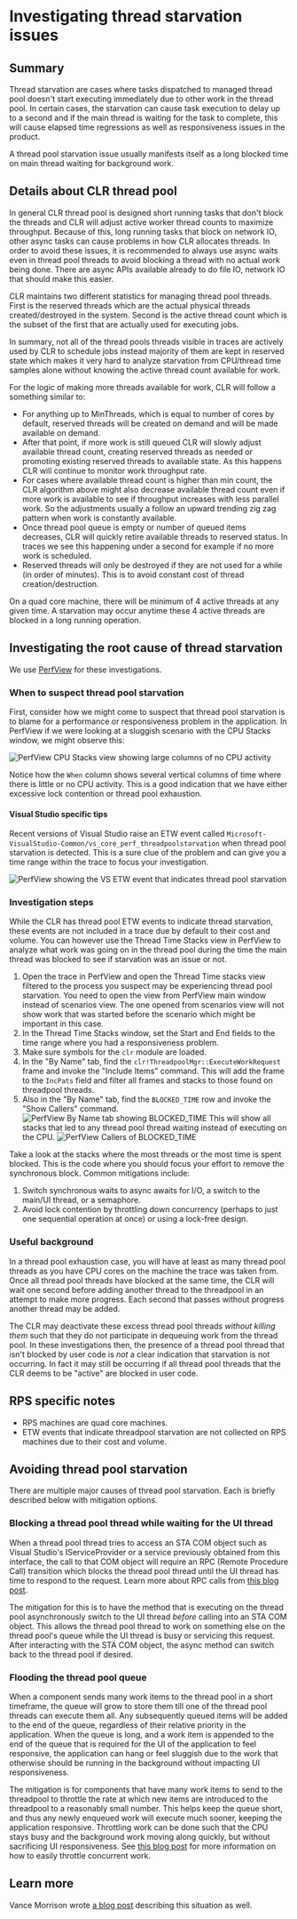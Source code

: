 # Investigating thread starvation issues

## Summary

Thread starvation are cases where tasks dispatched to managed thread pool doesn't start executing immediately due to other work in the thread pool. In certain cases, the starvation can cause task execution to delay up to a second and if the main thread is waiting for the task to complete, this will cause elapsed time regressions as well as responsiveness issues in the product.

A thread pool starvation issue usually manifests itself as a long blocked time on main thread waiting for background work.

## Details about CLR thread pool

In general CLR thread pool is designed short running tasks that don't block the threads and CLR will adjust active worker thread counts to maximize throughput. Because of this, long running tasks that block on network IO, other async tasks can cause problems in how CLR allocates threads. In order to avoid these issues, it is recommended to always use async waits even in thread pool threads to avoid blocking a thread with no actual work being done. There are async APIs available already to do file IO, network IO that should make this easier.

CLR maintains two different statistics for managing thread pool threads. First is the reserved threads which are the actual physical threads created/destroyed in the system. Second is the active thread count which is the subset of the first that are actually used for executing jobs.

In summary, not all of the thread pools threads visible in traces are actively used by CLR to schedule jobs instead majority of them are kept in reserved state which makes it very hard to analyze starvation from CPU/thread time samples alone without knowing the active thread count available for work.

For the logic of making more threads available for work, CLR will follow a something similar to:
* For anything up to MinThreads, which is equal to number of cores by default, reserved threads will be created on demand and will be made available on demand.
* After that point, if more work is still queued CLR will slowly adjust available thread count, creating reserved threads as needed or promoting existing reserved threads to available state. As this happens CLR will continue to monitor work throughput rate.
* For cases where available thread count is higher than min count, the CLR algorithm above might also decrease available thread count even if more work is available to see if throughput increases with less parallel work. So the adjustments usually a follow an upward trending zig zag pattern when work is constantly available.
* Once thread pool queue is empty or number of queued items decreases, CLR will quickly retire available threads to reserved status. In traces we see this happening under a second for example if no more work is scheduled.
* Reserved threads will only be destroyed if they are not used for a while (in order of minutes). This is to avoid constant cost of thread creation/destruction.

On a quad core machine, there will be minimum of 4 active threads at any given time. A starvation may occur anytime these 4 active threads are blocked in a long running operation.

## Investigating the root cause of thread starvation

We use [PerfView](https://aka.ms/perfview) for these investigations.

### When to suspect thread pool starvation

First, consider how we might come to suspect that thread pool starvation is to blame for a performance or responsiveness problem in the application. In PerfView if we were looking at a sluggish scenario with the CPU Stacks window, we might observe this:

![PerfView CPU Stacks view showing large columns of no CPU activity](images/cpu_stacks_showing_threadpool_starvation.png)

Notice how the `When` column shows several vertical columns of time where there is little or no CPU activity. This is a good indication that we have either excessive lock contention or thread pool exhaustion.

#### Visual Studio specific tips

Recent versions of Visual Studio raise an ETW event called `Microsoft-VisualStudio-Common/vs_core_perf_threadpoolstarvation` when thread pool starvation is detected. This is a sure clue of the problem and can give you a time range within the trace to focus your investigation.

![PerfView showing the VS ETW event that indicates thread pool starvation](images/vs_threadpoolstarvation_event.jpg)

### Investigation steps

While the CLR has thread pool ETW events to indicate thread starvation, these events are not included in a trace due by default to their cost and volume. You can however use the Thread Time Stacks view in PerfView to analyze what work was going on in the thread pool during the time the main thread was blocked to see if starvation was an issue or not.

1. Open the trace in PerfView and open the Thread Time stacks view filtered to the process you suspect may be experiencing thread pool starvation. You need to open the view from PerfView main window instead of scenarios view. The one opened from scenarios view will not show work that was started before the scenario which might be important in this case.
1. In the Thread Time Stacks window, set the Start and End fields to the time range where you had a responsiveness problem.
1. Make sure symbols for the `clr` module are loaded.
1. In the "By Name" tab, find the `clr!ThreadpoolMgr::ExecuteWorkRequest` frame and invoke the "Include Items" command. This will add the frame to the `IncPats` field and filter all frames and stacks to those found on threadpool threads.
1. Also in the "By Name" tab, find the `BLOCKED_TIME` row and invoke the "Show Callers" command. ![PerfView By Name tab showing BLOCKED_TIME](images/blocked_time.png) This will show all stacks that led to any thread pool thread waiting instead of executing on the CPU. ![PerfView Callers of BLOCKED_TIME](images/blocked_time_callers.png)

Take a look at the stacks where the most threads or the most time is spent blocked. This is the code where you should focus your effort to remove the synchronous block. Common mitigations include:

1. Switch synchronous waits to async awaits for I/O, a switch to the main/UI thread, or a semaphore.
1. Avoid lock contention by throttling down concurrency (perhaps to just one sequential operation at once) or using a lock-free design.

### Useful background

In a thread pool exhaustion case, you will have at least as many thread pool threads as you have CPU cores on the machine the trace was taken from. Once all thread pool threads have blocked at the same time, the CLR will wait one second before adding another thread to the threadpool in an attempt to make more progress. Each second that passes without progress another thread may be added.

The CLR may deactivate these excess thread pool threads *without killing them* such that they do not participate in dequeuing work from the thread pool. In these investigations then, the presence of a thread pool thread that isn't blocked by user code is _not_ a clear indication that starvation is not occurring. In fact it may still be occurring if all thread pool threads that the CLR deems to be "active" are blocked in user code.

## RPS specific notes

* RPS machines are quad core machines.
* ETW events that indicate threadpool starvation are not collected on RPS machines due to their cost and volume.

## Avoiding thread pool starvation

There are multiple major causes of thread pool starvation. Each is briefly described below with mitigation options.

### Blocking a thread pool thread while waiting for the UI thread

When a thread pool thread tries to access an STA COM object such as Visual Studio's IServiceProvider or a service previously obtained from this interface, the call to that COM object will require an RPC (Remote Procedure Call) transition which blocks the thread pool thread until the UI thread has time to respond to the request. Learn more about RPC calls from [this blog post](https://blogs.msdn.microsoft.com/andrewarnottms/2014/05/07/asynchronous-and-multithreaded-programming-within-vs-using-the-joinabletaskfactory/).

The mitigation for this is to have the method that is executing on the thread pool asynchronously switch to the UI thread *before* calling into an STA COM object. This allows the thread pool thread to work on something else on the thread pool's queue while the UI thread is busy or servicing this request. After interacting with the STA COM object, the async method can switch back to the thread pool if desired.

### Flooding the thread pool queue

When a component sends many work items to the thread pool in a short timeframe, the queue will grow to store them till one of the thread pool threads can execute them all. Any subsequently queued items will be added to the end of the queue, regardless of their relative priority in the application. When the queue is long, and a work item is appended to the end of the queue that is required for the UI of the application to feel responsive, the application can hang or feel sluggish due to the work that otherwise should be running in the background without impacting UI responsiveness.

The mitigation is for components that have many work items to send to the threadpool to throttle the rate at which new items are introduced to the threadpool to a reasonably small number. This helps keep the queue short, and thus any newly enqueued work will execute much sooner, keeping the application responsive. Throttling work can be done such that the CPU stays busy and the background work moving along quickly, but without sacrificing UI responsiveness. See [this blog post](https://blogs.msdn.microsoft.com/andrewarnottms/2017/05/11/limiting-concurrency-for-faster-and-more-responsive-apps/) for more information on how to easily throttle concurrent work.

## Learn more

Vance Morrison wrote [a blog post](https://blogs.msdn.microsoft.com/vancem/2018/10/16/diagnosing-net-core-threadpool-starvation-with-perfview-why-my-service-is-not-saturating-all-cores-or-seems-to-stall/) describing this situation as well.
